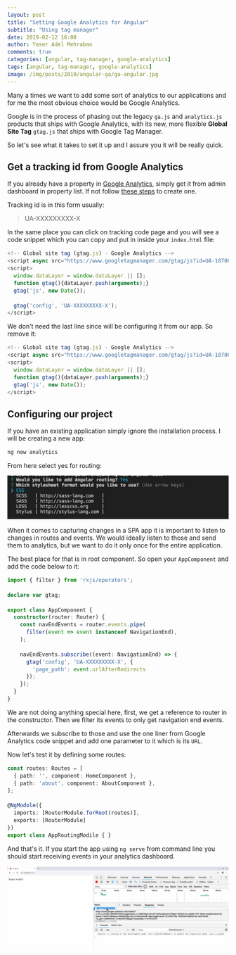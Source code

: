 ```yaml
---
layout: post
title: "Setting Google Analytics for Angular"
subtitle: "Using tag manager"
date: 2019-02-12 16:00
author: Yaser Adel Mehraban
comments: true
categories: [angular, tag-manager, google-analytics]
tags: [angular, tag-manager, google-analytics]
image: /img/posts/2019/angular-ga/ga-angular.jpg
---
```


Many a times we want to add some sort of analytics to our applications and for me the most obvious choice would be Google Analytics.

<!--more-->

Google is in the process of phasing out the legacy `ga.js` and `analytics.js` products that ships with Google Analytics, with its new, more flexible **Global Site Tag** `gtag.js` that ships with Google Tag Manager.

So let's see what it takes to set it up and I assure you it will be really quick.

## Get a tracking id from Google Analytics
If you already have a property in [Google Analytics](https://analytics.google.com), simply get it from admin dashboard in property list. If not follow [these steps](https://support.google.com/analytics/answer/1042508?hl=en) to create one.

Tracking id is in this form usually:

> UA-XXXXXXXXX-X

In the same place you can click on tracking code page and you will see a code snippet which you can copy and put in inside your `index.html` file:

```javascript
<!-- Global site tag (gtag.js) - Google Analytics -->
<script async src="https://www.googletagmanager.com/gtag/js?id=UA-107068383-3"></script>
<script>
  window.dataLayer = window.dataLayer || [];
  function gtag(){dataLayer.push(arguments);}
  gtag('js', new Date());

  gtag('config', 'UA-XXXXXXXXX-X');
</script>
```

We don't need the last line since will be configuring it from our app. So remove it:

```javascript
<!-- Global site tag (gtag.js) - Google Analytics -->
<script async src="https://www.googletagmanager.com/gtag/js?id=UA-107068383-3"></script>
<script>
  window.dataLayer = window.dataLayer || [];
  function gtag(){dataLayer.push(arguments);}
  gtag('js', new Date());
</script>

```

## Configuring our project

If you have an existing application simply ignore the installation process. I will be creating a new app:

```bash
ng new analytics
```

From here select yes for routing:

![Enable routing](/img/posts/2019/angular-ga/routing.jpg)

When it comes to capturing changes in a SPA app it is important to listen to changes in routes and events. We would ideally listen to those and send them to analytics, but we want to do it only once for the entire application.

The best place for that is in root component. So open your `AppComponent` and add the code below to it:

```typescript
import { filter } from 'rxjs/operators';

declare var gtag;

export class AppComponent {
  constructor(router: Router) {
    const navEndEvents = router.events.pipe(
      filter(event => event instanceof NavigationEnd),
    );

    navEndEvents.subscribe((event: NavigationEnd) => {
      gtag('config', 'UA-XXXXXXXXX-X', {
        'page_path': event.urlAfterRedirects
      });
    });
  }
}
```

We are not doing anything special here, first, we get a reference to router in the constructor. Then we filter its events to only get navigation end events.

Afterwards we subscribe to those and use the one liner from Google Analytics code snippet and add one parameter to it which is its `URL`.

Now let's test it by defining some routes:

```typescript
const routes: Routes = [
  { path: '', component: HomeComponent },
  { path: 'about', component: AboutComponent },
];

@NgModole({
  imports: [RouterModule.forRoot(routes)],
  exports: [RouterModule]
})
export class AppRoutingModile { }
```

And that's it. If you start the app using `ng serve` from command line you should start receiving events in your analytics dashboard.

![Route change logs to GA](/img/posts/2019/angular-ga/route-change.jpg)